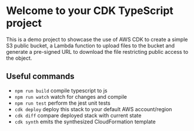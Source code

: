 # Welcome to your CDK TypeScript project

This is a demo project to showcase the use of AWS CDK to create a simple S3 public bucket, a Lambda function to upload 
files to the bucket and generate a pre-signed URL to download the file restricting public access to the object.

## Useful commands

* `npm run build`   compile typescript to js
* `npm run watch`   watch for changes and compile
* `npm run test`    perform the jest unit tests
* `cdk deploy`      deploy this stack to your default AWS account/region
* `cdk diff`        compare deployed stack with current state
* `cdk synth`       emits the synthesized CloudFormation template
